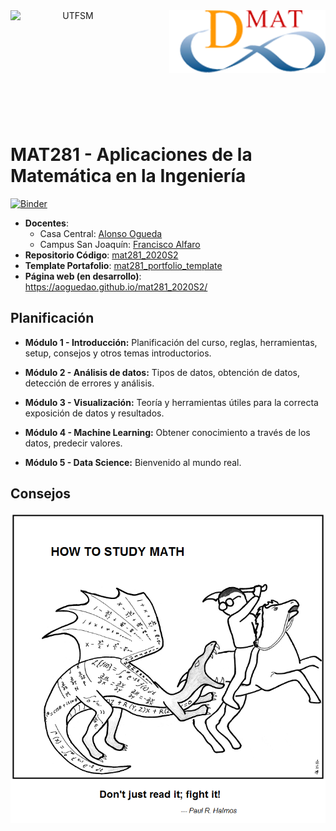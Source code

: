 <header>
<img src="https://upload.wikimedia.org/wikipedia/commons/4/47/Logo_UTFSM.png" width=200 alt="UTFSM" align="left"/>
<img src="./images/dmat.png" alt="DMAT" align="right"/>
</header>
</br></br></br></br></br>

</br>
</br>

# MAT281 - Aplicaciones de la Matemática en la Ingeniería

[![Binder](https://mybinder.org/badge_logo.svg)](https://mybinder.org/v2/gh/aoguedao/mat281_2020S2/master?urlpath=lab)

* **Docentes**:  
    - Casa Central: [Alonso Ogueda](https://www.linkedin.com/in/aoguedaoliva/)
    - Campus San Joaquín: [Francisco Alfaro](https://www.linkedin.com/in/francisco-alfaro-medina-80820aa2)
* **Repositorio Código**: [mat281_2020S2](https://github.com/aoguedao/mat281_2020S2)
* **Template Portafolio**: [mat281_portfolio_template](https://github.com/aoguedao/mat281_portfolio_template)
* **Página web (en desarrollo)**: https://aoguedao.github.io/mat281_2020S2/


## Planificación

* **Módulo 1 - Introducción:** Planificación del curso, reglas, herramientas, setup, consejos y otros temas introductorios.


* **Módulo 2 - Análisis de datos:** Tipos de datos, obtención de datos, detección de errores y análisis.


* **Módulo 3 - Visualización:** Teoría y herramientas útiles para la correcta exposición de datos y resultados.


* **Módulo 4 - Machine Learning:** Obtener conocimiento a través de los datos, predecir valores.


* **Módulo 5 - Data Science:** Bienvenido al mundo real.



## Consejos
[![HowToCode](./images/saint_curious_george.png)](https://abstrusegoose.com/353)
